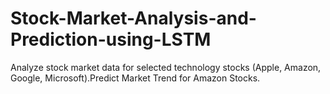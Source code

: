 # Stock-Market-Analysis-and-Prediction-using-LSTM
 Analyze stock market data for selected technology stocks (Apple, Amazon, Google, Microsoft).Predict Market Trend for Amazon Stocks.
